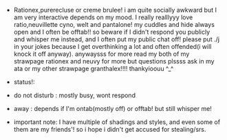 - Rationex,purerecluse or creme brulee! i am quite socially awkward but I am very interactive depends on my mood. I really realllyyy love ratio,neuvillette cyno, welt and pantalone! my cuddles and hide always open and I often be offtab!! so beware if I didn't respond you publicly and whisper me instead, and I often put my public chat off! please put ./j in your jokes because I get overthinking a lot and often offended(i will knock it off anyway). anywaysss for more read my both of my strawpage rationex and neuvy for more but questions plssss ask in my ata or my other strawpage granthalex!!!! thankyioouu ^_^

- status!:
- do not disturb : mostly busy, wont respond
- away : depends if I'm ontab(mostly off) or offtab! but still whisper me!

- important note: I have multiple of shadings and styles, and even some of them are my friends'! so i hope i didn't get accused for stealing/srs.
